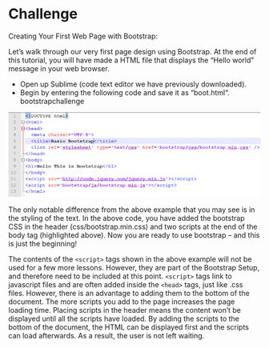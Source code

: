 # Challenge

Creating Your First Web Page with Bootstrap:

Let’s walk through our very first page design using Bootstrap. At the end of this tutorial, you will have made a HTML file that displays the “Hello world” message in your web browser.

- Open up Sublime (code text editor we have previously downloaded).
- Begin by entering the following code and save it as “boot.html“.
bootstrapchallenge

![](imgs/image.png)

The only notable difference from the above example that you may see is in the styling of the text. In the above code, you have added the bootstrap CSS in the header (css/bootstrap.min.css) and two scripts at the end of the body tag (highlighted above). Now you are ready to use bootstrap – and this is just the beginning!


 
The contents of the `<script>` tags shown in the above example will not be used for a few more lessons. However, they are part of the Bootstrap Setup, and therefore need to be included at this point.
`<script>` tags link to javascript files and are often added inside the `<head>` tags, just like .css files. However, there is an advantage to adding them to the bottom of the document. The more scripts you add to the page increases the page loading time. Placing scripts in the header means the content won’t be displayed until all the scripts have loaded. By adding the scripts to the bottom of the document, the HTML can be displayed first and the scripts can load afterwards. As a result, the user is not left waiting.